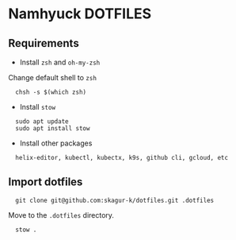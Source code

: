 # Namhyuck DOTFILES

## Requirements

- Install `zsh` and `oh-my-zsh`


Change default shell to `zsh`
```
  chsh -s $(which zsh)
```

- Install `stow`

```
  sudo apt update
  sudo apt install stow
```

- Install other packages

```
  helix-editor, kubectl, kubectx, k9s, github cli, gcloud, etc
```

## Import dotfiles

```
  git clone git@github.com:skagur-k/dotfiles.git .dotfiles
```

Move to the `.dotfiles` directory.

```
  stow .
```

